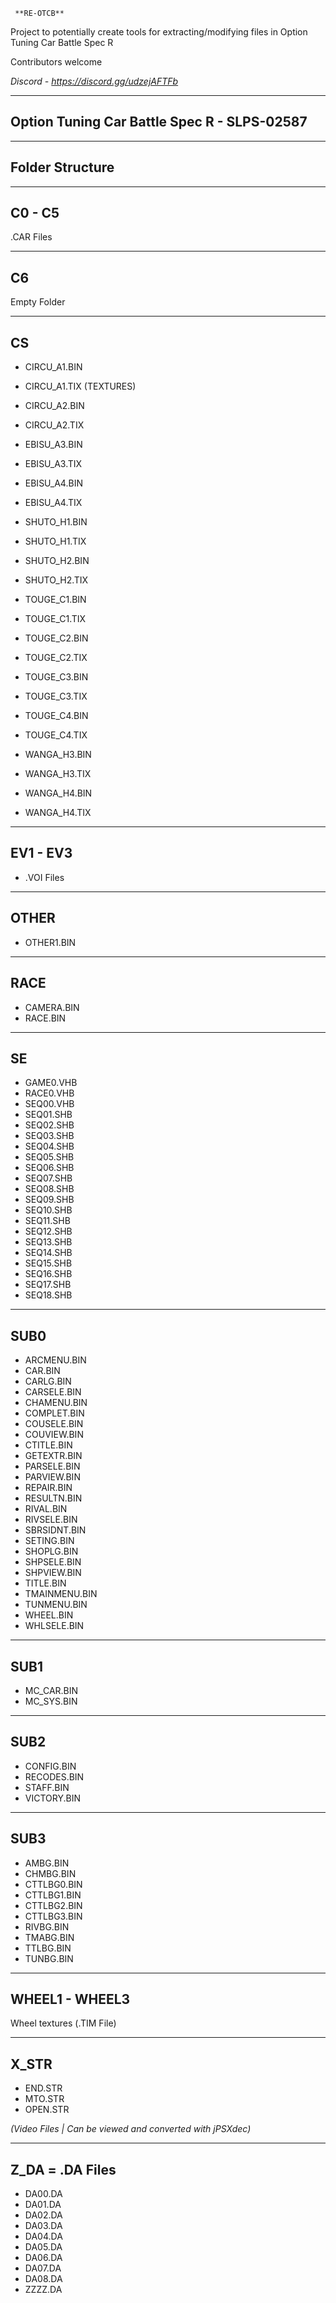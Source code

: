      **RE-OTCB** 

Project to potentially create tools for extracting/modifying files in Option Tuning Car Battle Spec R 

Contributors welcome

_Discord - https://discord.gg/udzejAFTFb_

---
Option Tuning Car Battle Spec R -  SLPS-02587
-
---
Folder Structure 
-


--- 
C0 - C5 
---
.CAR Files


---
C6 
---
Empty Folder

---
CS
---
        
- CIRCU_A1.BIN
- CIRCU_A1.TIX (TEXTURES)


- CIRCU_A2.BIN
- CIRCU_A2.TIX


- EBISU_A3.BIN
- EBISU_A3.TIX


- EBISU_A4.BIN
- EBISU_A4.TIX


- SHUTO_H1.BIN
- SHUTO_H1.TIX


- SHUTO_H2.BIN
- SHUTO_H2.TIX


- TOUGE_C1.BIN
- TOUGE_C1.TIX


- TOUGE_C2.BIN
- TOUGE_C2.TIX


- TOUGE_C3.BIN
- TOUGE_C3.TIX


- TOUGE_C4.BIN
- TOUGE_C4.TIX


- WANGA_H3.BIN
- WANGA_H3.TIX

- WANGA_H4.BIN
- WANGA_H4.TIX


---
EV1 - EV3 
---
- .VOI Files 

---
OTHER
---
- OTHER1.BIN 

---
RACE  
---
- CAMERA.BIN
- RACE.BIN

---
SE
---
- GAME0.VHB
- RACE0.VHB
- SEQ00.VHB
- SEQ01.SHB
- SEQ02.SHB
- SEQ03.SHB
- SEQ04.SHB
- SEQ05.SHB
- SEQ06.SHB
- SEQ07.SHB
- SEQ08.SHB
- SEQ09.SHB
- SEQ10.SHB
- SEQ11.SHB
- SEQ12.SHB
- SEQ13.SHB
- SEQ14.SHB
- SEQ15.SHB
- SEQ16.SHB
- SEQ17.SHB
- SEQ18.SHB

---
SUB0 
---
- ARCMENU.BIN
- CAR.BIN
- CARLG.BIN
- CARSELE.BIN
- CHAMENU.BIN
- COMPLET.BIN
- COUSELE.BIN
- COUVIEW.BIN
- CTITLE.BIN
- GETEXTR.BIN
- PARSELE.BIN
- PARVIEW.BIN
- REPAIR.BIN
- RESULTN.BIN
- RIVAL.BIN
- RIVSELE.BIN
- SBRSIDNT.BIN
- SETING.BIN
- SHOPLG.BIN
- SHPSELE.BIN
- SHPVIEW.BIN
- TITLE.BIN
- TMAINMENU.BIN
- TUNMENU.BIN
- WHEEL.BIN 
- WHLSELE.BIN



---
SUB1 
---
- MC_CAR.BIN 
- MC_SYS.BIN 

---
SUB2 
---
- CONFIG.BIN
- RECODES.BIN
- STAFF.BIN
- VICTORY.BIN 

---
SUB3
---
- AMBG.BIN 
- CHMBG.BIN
- CTTLBG0.BIN
- CTTLBG1.BIN
- CTTLBG2.BIN
- CTTLBG3.BIN
- RIVBG.BIN
- TMABG.BIN
- TTLBG.BIN
- TUNBG.BIN

---
WHEEL1 - WHEEL3 
---
Wheel textures (.TIM File)

---
X_STR 
---
- END.STR
- MTO.STR
- OPEN.STR

_(Video Files | Can be viewed and converted with jPSXdec)_

---
Z_DA = .DA Files 
---
- DA00.DA
- DA01.DA
- DA02.DA
- DA03.DA
- DA04.DA
- DA05.DA
- DA06.DA
- DA07.DA
- DA08.DA
- ZZZZ.DA